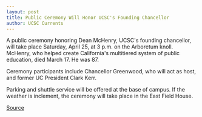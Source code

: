 ```yaml
---
layout: post
title: Public Ceremony Will Honor UCSC's Founding Chancellor
author: UCSC Currents
---
```


A public ceremony honoring Dean McHenry, UCSC's founding chancellor, will take place Saturday, April 25, at 3 p.m. on the Arboretum knoll. McHenry, who helped create California's multitiered system of public education, died March 17. He was 87.

Ceremony participants include Chancellor Greenwood, who will act as host, and former UC President Clark Kerr.

Parking and shuttle service will be offered at the base of campus. If the weather is inclement, the ceremony will take place in the East Field House.

[Source](http://www1.ucsc.edu/oncampus/currents/97-98/03-30/mchenry.htm "Permalink to Public ceremony for Dean McHenry: 04-06-98")
